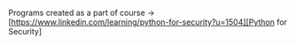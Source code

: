 Programs created as a part of course -> [https://www.linkedin.com/learning/python-for-security?u=1504][Python for Security]